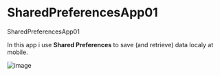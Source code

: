 # SharedPreferencesApp01
SharedPreferencesApp01

In this app i use **Shared Preferences** to save (and retrieve) data localy at mobile.

![image](https://github.com/pmoschos/SharedPreferencesApp01/assets/133533759/1db42d9c-a595-4858-ac30-9a2fd673d7a4)

